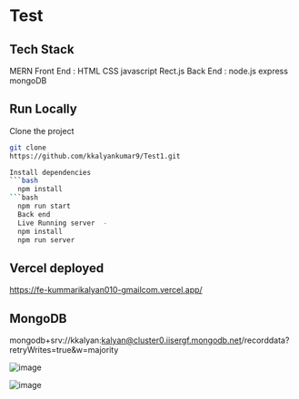 # Test

## Tech Stack
MERN
Front End : HTML CSS javascript Rect.js
Back End : node.js express mongoDB

## Run Locally

Clone the project
```bash
git clone
https://github.com/kkalyankumar9/Test1.git

Install dependencies
```bash
  npm install
```bash
  npm run start
  Back end
  Live Running server  -
  npm install
  npm run server
```
## Vercel deployed
https://fe-kummarikalyan010-gmailcom.vercel.app/

## MongoDB
mongodb+srv://kkalyan:kalyan@cluster0.iisergf.mongodb.net/recorddata?retryWrites=true&w=majority

![image](https://github.com/kkalyankumar9/Test1/assets/112814583/1875c54d-e477-473e-84cf-ee6364696816)

![image](https://github.com/kkalyankumar9/Test1/assets/112814583/b05b07e9-c514-4960-8fd8-c65924d485b9)



